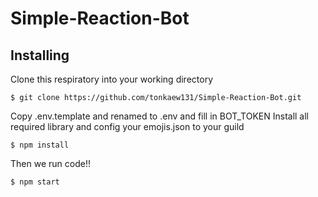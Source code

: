# Simple-Reaction-Bot

## Installing
Clone this respiratory into your working directory

``` 
$ git clone https://github.com/tonkaew131/Simple-Reaction-Bot.git
```

Copy .env.template and renamed to .env and fill in BOT_TOKEN
Install all required library and config your emojis.json to your guild

```
$ npm install
```

Then we run code!!

```
$ npm start
```
